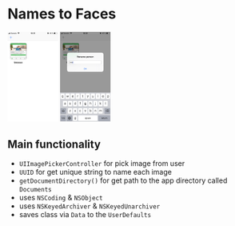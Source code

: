 #  Names to Faces

<img src="/screens/1.jpeg" width="20%">    <img src="/screens/2.jpeg" width="20%">    

## Main functionality
* `UIImagePickerController` for pick image from user
* `UUID` for get unique string to name each image
* `getDocumentDirectory()` for get path to the app directory called `Documents`
* uses `NSCoding` & `NSObject`
* uses `NSKeyedArchiver` & `NSKeyedUnarchiver`
* saves class via `Data` to the `UserDefaults`